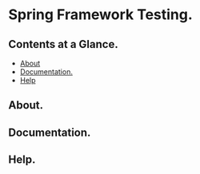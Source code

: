 # Spring Framework Testing.





## Contents at a Glance.
* [About](#about)
* [Documentation.](#documentation)
* [Help](#help)





## About.





## Documentation.





## Help.
